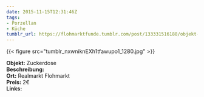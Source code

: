 ```yaml
---
date: 2015-11-15T12:31:46Z
tags:
- Porzellan
- Küche
tumblr_url: https://flohmarktfunde.tumblr.com/post/133331516188/objekt-zuckerdose-beschreibung-lorem-ipsum-ort
---
```

 {{< figure src="tumblr_nxwniknEXh1tfawupo1_1280.jpg" >}}  

**Objekt:** Zuckerdose  
**Beschreibung:**   
**Ort:** Realmarkt Flohmarkt  
**Preis:** 2€  
**Links:** 
